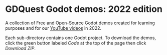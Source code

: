 # GDQuest Godot demos: 2022 edition

A collection of Free and Open-Source Godot demos created for learning purposes and for our [YouTube videos](https://www.youtube.com/c/gdquest/) in 2022.

Each sub-directory contains one Godot project. To download the demos, click the green button labeled *Code* at the top of the page then click *Download ZIP*.

